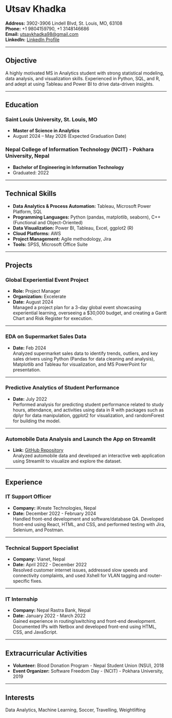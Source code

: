 # Utsav Khadka

**Address:** 3902-3906 Lindell Blvd, St. Louis, MO, 63108  
**Phone:** +1 9804159790, +1 3148146686  
**Email:** [utsavkhadka98@gmail.com](mailto:utsavkhadka98@gmail.com)  
**LinkedIn:** [LinkedIn Profile](#)  

---

## Objective
A highly motivated MS in Analytics student with strong statistical modeling, data analysis, and visualization skills. Experienced in Python, SQL, and R, and adept at using Tableau and Power BI to drive data-driven insights.

---

## Education

### Saint Louis University, St. Louis, MO
- **Master of Science in Analytics**
- August 2024 – May 2026 (Expected Graduation Date)

### Nepal College of Information Technology (NCIT) - Pokhara University, Nepal
- **Bachelor of Engineering in Information Technology**
- Graduated: 2022

---

## Technical Skills
- **Data Analytics & Process Automation:** Tableau, Microsoft Power Platform, SQL
- **Programming Languages:** Python (pandas, matplotlib, seaborn), C++ (Functional and Object-Oriented)
- **Data Visualization:** Power BI, Tableau, Excel, ggplot2 (R)
- **Cloud Platforms:** AWS
- **Project Management:** Agile methodology, Jira
- **Tools:** SPSS, Microsoft Office Suite

---

## Projects

### Global Experiential Event Project
- **Role:** Project Manager
- **Organization:** Excelerate
- **Date:** August 2024  
Managed a project plan for a 3-day global event showcasing experiential learning, overseeing a $30,000 budget, and creating a Gantt Chart and Risk Register for execution.

---

### EDA on Supermarket Sales Data
- **Date:** Feb 2024  
Analyzed supermarket sales data to identify trends, outliers, and key sales drivers using Python (Pandas for data cleaning and analysis), Matplotlib and Tableau for visualization, and MS PowerPoint for presentation.

---

### Predictive Analytics of Student Performance
- **Date:** July 2022  
Performed analysis for predicting student performance related to study hours, attendance, and activities using data in R with packages such as dplyr for data manipulation, ggplot2 for visualization, and randomForest for building the model.

---

### Automobile Data Analysis and Launch the App on Streamlit
- **Link:** [GitHub Repository](https://github.com/UtsavKhadka-Analyst/Exam1_streamlit.git)  
Analyzed automobile data and developed an interactive web application using Streamlit to visualize and explore the dataset.

---

## Experience

### IT Support Officer
- **Company:** iKreate Technologies, Nepal
- **Date:** December 2022 - February 2024  
Handled front-end development and software/database QA. Developed front-end using React, HTML, and CSS, and performed testing with Jira, Selenium, and Postman.

---

### Technical Support Specialist
- **Company:** Vianet, Nepal
- **Date:** April 2022 - December 2022  
Resolved customer internet issues, addressed slow speeds and connectivity complaints, and used Xshell for VLAN tagging and router-specific fixes.

---

### IT Internship
- **Company:** Nepal Rastra Bank, Nepal
- **Date:** January 2022 - March 2022  
Gained experience in routing/switching and front-end development. Documented IPs with Netbox and developed front-end using HTML, CSS, and JavaScript.

---

## Extracurricular Activities
- **Volunteer:** Blood Donation Program - Nepal Student Union (NSU), 2018  
- **Event Organizer:** Software Freedom Day - (NCIT) - Pokhara University, 2019  

---

## Interests
Data Analytics, Machine Learning, Soccer, Travelling, Weightlifting
